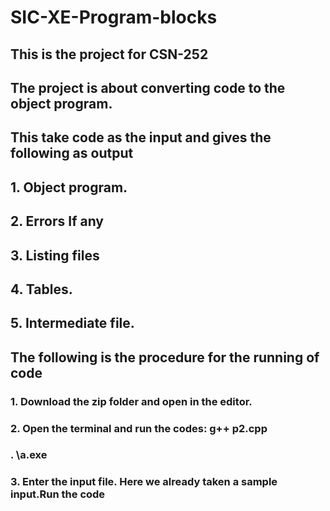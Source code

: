 # SIC-XE-Program-blocks

## This is the project for CSN-252

## The project is about converting  code to the object program.
## This take code as the input and gives the following as output
## 1.	Object program.
## 2.	Errors If any
## 3.	Listing files
## 4.	Tables.
## 5.	Intermediate file.
## The following is the procedure for the running of code
###  1.	Download the zip folder and open in the editor.
###  2.	Open the terminal and run the codes: g++ p2.cpp
###                                          . \a.exe
###  3.	Enter the input file. Here we already taken a sample input.Run the code
